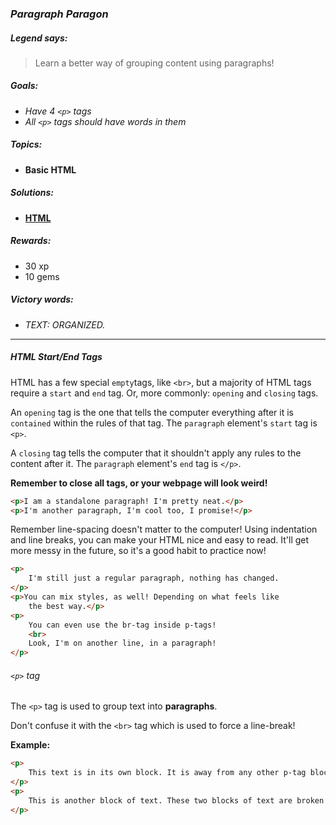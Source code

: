 ### _Paragraph Paragon_

##### _Legend says:_
> Learn a better way of grouping content using paragraphs!

##### _Goals:_
+ _Have 4 `<p>` tags_
+ _All `<p>` tags should have words in them_

##### _Topics:_
+ **Basic HTML**

##### _Solutions:_
+ **[HTML](Paragraph_Paragon.html)**

##### _Rewards:_
+ 30  xp
+ 10 gems

##### _Victory words:_
+ _TEXT: ORGANIZED._

___

##### _HTML Start/End Tags_

HTML has a few special `empty`tags, like `<br>`, but a majority of HTML tags require a `start` and `end` tag. Or, more commonly: `opening` and `closing` tags.

An `opening` tag is the one that tells the computer everything after it is `contained` within the rules of that tag. The `paragraph` element's `start` tag is `<p>`.

A `closing` tag tells the computer that it shouldn't apply any rules to the content after it. The `paragraph` element's `end` tag is `</p>`.

**Remember to close all tags, or your webpage will look weird!**

```html
<p>I am a standalone paragraph! I'm pretty neat.</p>
<p>I'm another paragraph, I'm cool too, I promise!</p>
```

Remember line-spacing doesn't matter to the computer! Using indentation and line breaks, you can make your HTML nice and easy to read. It'll get more messy in the future, so it's a good habit to practice now!

```html
<p>
    I'm still just a regular paragraph, nothing has changed.
</p>
<p>You can mix styles, as well! Depending on what feels like
    the best way.</p>
<p>
    You can even use the br-tag inside p-tags!
    <br>
    Look, I'm on another line, in a paragraph!
</p>
```

###### _`<p>` tag_

The `<p>` tag is used to group text into **paragraphs**.

Don't confuse it with the `<br>` tag which is used to force a line-break!

**Example:**

```html
<p>
    This text is in its own block. It is away from any other p-tag blocks.
</p>
<p>
    This is another block of text. These two blocks of text are broken into paragraphs.
</p>
```
